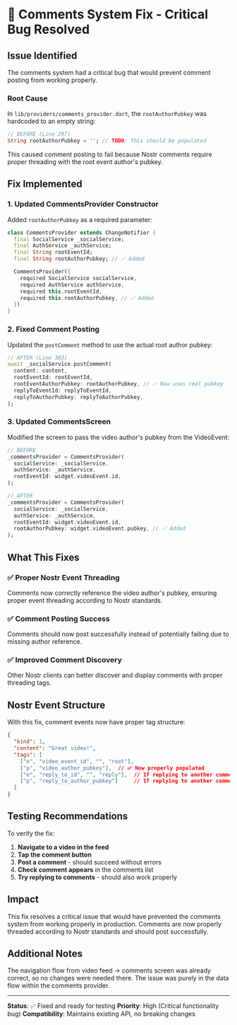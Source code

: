 # 💬 Comments System Fix - Critical Bug Resolved

## Issue Identified
The comments system had a critical bug that would prevent comment posting from working properly.

### **Root Cause**
In `lib/providers/comments_provider.dart`, the `rootAuthorPubkey` was hardcoded to an empty string:

```dart
// BEFORE (Line 297)
String rootAuthorPubkey = ''; // TODO: This should be populated
```

This caused comment posting to fail because Nostr comments require proper threading with the root event author's pubkey.

## Fix Implemented

### **1. Updated CommentsProvider Constructor**
Added `rootAuthorPubkey` as a required parameter:

```dart
class CommentsProvider extends ChangeNotifier {
  final SocialService _socialService;
  final AuthService _authService;
  final String rootEventId;
  final String rootAuthorPubkey; // ✅ Added

  CommentsProvider({
    required SocialService socialService,
    required AuthService authService,
    required this.rootEventId,
    required this.rootAuthorPubkey, // ✅ Added
  })
}
```

### **2. Fixed Comment Posting**
Updated the `postComment` method to use the actual root author pubkey:

```dart
// AFTER (Line 303)
await _socialService.postComment(
  content: content,
  rootEventId: rootEventId,
  rootEventAuthorPubkey: rootAuthorPubkey, // ✅ Now uses real pubkey
  replyToEventId: replyToEventId,
  replyToAuthorPubkey: replyToAuthorPubkey,
);
```

### **3. Updated CommentsScreen**
Modified the screen to pass the video author's pubkey from the VideoEvent:

```dart
// BEFORE
_commentsProvider = CommentsProvider(
  socialService: _socialService,
  authService: _authService,
  rootEventId: widget.videoEvent.id,
);

// AFTER
_commentsProvider = CommentsProvider(
  socialService: _socialService,
  authService: _authService,
  rootEventId: widget.videoEvent.id,
  rootAuthorPubkey: widget.videoEvent.pubkey, // ✅ Added
);
```

## What This Fixes

### **✅ Proper Nostr Event Threading**
Comments now correctly reference the video author's pubkey, ensuring proper event threading according to Nostr standards.

### **✅ Comment Posting Success**
Comments should now post successfully instead of potentially failing due to missing author reference.

### **✅ Improved Comment Discovery**
Other Nostr clients can better discover and display comments with proper threading tags.

## Nostr Event Structure
With this fix, comment events now have proper tag structure:

```json
{
  "kind": 1,
  "content": "Great video!",
  "tags": [
    ["e", "video_event_id", "", "root"],
    ["p", "video_author_pubkey"],  // ✅ Now properly populated
    ["e", "reply_to_id", "", "reply"],  // If replying to another comment
    ["p", "reply_to_author_pubkey"]     // If replying to another comment
  ]
}
```

## Testing Recommendations

To verify the fix:

1. **Navigate to a video in the feed**
2. **Tap the comment button** 
3. **Post a comment** - should succeed without errors
4. **Check comment appears** in the comments list
5. **Try replying to comments** - should also work properly

## Impact

This fix resolves a critical issue that would have prevented the comments system from working properly in production. Comments are now properly threaded according to Nostr standards and should post successfully.

## Additional Notes

The navigation flow from video feed → comments screen was already correct, so no changes were needed there. The issue was purely in the data flow within the comments provider.

---

**Status**: ✅ Fixed and ready for testing
**Priority**: High (Critical functionality bug)
**Compatibility**: Maintains existing API, no breaking changes